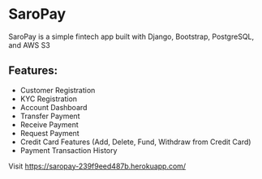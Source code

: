 # SaroPay
SaroPay is a simple fintech app built with Django, Bootstrap, PostgreSQL, and AWS S3

## Features:
- Customer Registration
- KYC Registration
- Account Dashboard
- Transfer Payment
- Receive Payment
- Request Payment
- Credit Card Features (Add, Delete, Fund, Withdraw from Credit Card)
- Payment Transaction History

Visit https://saropay-239f9eed487b.herokuapp.com/
